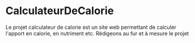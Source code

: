 # CalculateurDeCalorie
Le projet calculateur de calorie est un site web permettant de calculer l'apport en calorie, en nutriment etc. Rédigeons au fur et à mesure le projet
